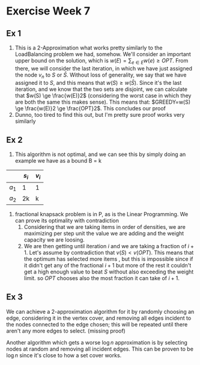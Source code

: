# Exercise Week 7
## Ex 1
1. This is a 2-Approximation what works pretty similarly to the LoadBalancing problem we had, somehow. We'll consider an important upper bound on the solution, which is $w(E) = \sum_{e \in E} w(e) \ge OPT$. From there, we will consider the last iteration, in which we have just assigned the node $v_n$ to $S$ or $\bar{S}$. Without loss of generality, we say that we have assigned it to $S$, and this means that $w(S) \ge w(\bar{S})$. Since it's the last iteration, and we know that the two sets are disjoint, we can calculate that $w(S) \ge \frac{w(E)}2$ (considering the worst case in which they are both the same this makes sense). This means that: $GREEDY=w(S) \ge \frac{w(E)}2 \ge \frac{OPT}2$. This concludes our proof
2. Dunno, too tired to find this out, but I'm pretty sure proof works very similarly
## Ex 2
1. This algorithm is not optimal, and we can see this by simply doing an example
we have as a bound B = k

|       | $s_i$ | $v_i$ |
| ----- | ----- | ----- |
| $a_1$ | 1     | 1     |
| $a_2$ | 2k    | k     |
1. fractional knapsack problem is in P, as is the Linear Programming. We can prove its optimality with contradiction
	1. Considering that we are taking items in order of densities, we are maximizing per step unit the value we are adding and the weight capacity we are loosing.
	2. We are then getting until iteration $i$ and we are taking a fraction of $i+1$. Let's assume by contradiction that $v(S) < v(OPT)$. This means that the optimum has selected more items , but this is impossible since if it didn't get any of the fractional $i+1$ but more of the rest it couldn't get a high enough value to beat $S$ without also exceeding the weight limit. so $OPT$ chooses also the most fraction it can take of $i+1$.
## Ex 3
We can achieve a 2-approximation algorithm for it by randomly choosing an edge, considering it in the vertex cover, and removing all edges incident to the nodes connected to the edge chosen; this will be repeated until there aren't any more edges to select. (missing proof)

Another algorithm which gets a worse $\log n$ approximation is by selecting nodes at random and removing all incident edges. This can be proven to be $\log n$ since it's close to how a set cover works.